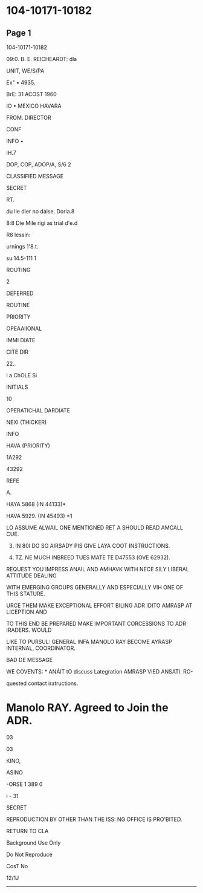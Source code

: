 # 104-10171-10182

## Page 1

104-10171-10182

09:0. B. E. REICHEARDT: dla

UNIT, WE/S/PA

Ex" • 4935.

BrE: 31 ACOST 1960

IO • MEXICO HAVARA

FROM. DIRECTOR

CONF

INFO •

IH.7

DOP, COP, ADOP/A, S/6 2

CLASSIFIED MESSAGE

SECRET

RT.

du lie dier no daise. Doria.8

8:8 Die Mile rigi as trial d'e.d

R8 lessin:

urnings 1'8.t.

su 14.5-111 1

ROUTING

2

DEFERRED

ROUTINE

PRIORITY

OPEAAIIONAL

IMMI DIATE

CITE DIR

22..

i a ChOLE Si

INITIALS

10

OPERATICHAL DARDIATE

NEXI (THICKER)

INFO

HAVA (PRIORITY)

1A292

43292

REFE

A.

HAYA 5868 (IN 44133)*

HAVA 5929. (IN 45493) *1

LO ASSUME ALWAIL ONE MENTIGNED RET A SHOULD READ AMCALL CUE.

3. IN 80I DO SO AIRSADY PIS GIVE LAYA COOT INSTRUCTIONS.

3. TZ. NE MUCH INBREED TUES MATE TE D47553 (OVE 62932).

REQUEST YOU IMPRESS ANAIL AND AMHAVK WITH NECE SILY LIBERAL ATTITUDE DEALING

WITH EMERGING GROUPS GENERALLY AND ESPECIALLY VIH ONE OF THIS STATURE.

URCE THEM MAKE EXCEPTIONAL EFFORT BILING ADR IDITO AMRASP AT LICEPTION AND

TO THIS END BE PREPARED MAKE IMPORTANT CORCESSIONS TO ADR IRADERS. WOULD

LIKE TO PURSUL: GENERAL INFA MANOLO RAY BECOME AYRASP INTERNAL, COORDINATOR.

BAD DE MESSAGE

WE COVENTS: * ANÁIT tO discuss Lategration AMRASP VIED ANSATI. RO-

quested contact iratructions.

# Manolo RAY. Agreed to Join the ADR.

03

03

KINO,

ASINO

-ORSE 1 389 0

i - 31

SECRET

REPRODUCTION BY OTHER THAN THE ISS: NG OFFICE IS PRO'BITED.

RETURN TO CLA

Background Use Only

Do Not Reproduce

CosT No

12/1J

---

